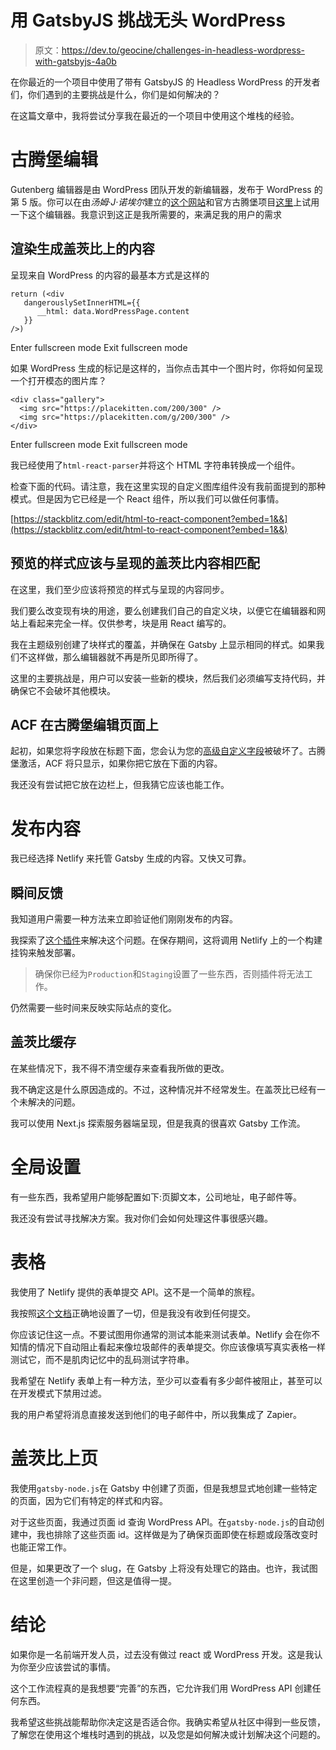 # 用 GatsbyJS 挑战无头 WordPress

> 原文：<https://dev.to/geocine/challenges-in-headless-wordpress-with-gatsbyjs-4a0b>

在你最近的一个项目中使用了带有 GatsbyJS 的 Headless WordPress 的开发者们，你们遇到的主要挑战是什么，你们是如何解决的？

在这篇文章中，我将尝试分享我在最近的一个项目中使用这个堆栈的经验。

# 古腾堡编辑

Gutenberg 编辑器是由 WordPress 团队开发的新编辑器，发布于 WordPress 的第 5 版。你可以在由*汤姆·J·诺埃尔*建立的[这个网站](https://frontenberg.tomjn.com/)和官方古腾堡项目[这里](https://github.com/WordPress/gutenberg)上试用一下这个编辑器。我意识到这正是我所需要的，来满足我的用户的需求

## 渲染生成盖茨比上的内容

呈现来自 WordPress 的内容的最基本方式是这样的

```
return (<div
   dangerouslySetInnerHTML={{
      __html: data.WordPressPage.content
   }}
/>) 
```

Enter fullscreen mode Exit fullscreen mode

如果 WordPress 生成的标记是这样的，当你点击其中一个图片时，你将如何呈现一个打开模态的图片库？

```
<div class="gallery">
  <img src="https://placekitten.com/200/300" />
  <img src="https://placekitten.com/g/200/300" />
</div> 
```

Enter fullscreen mode Exit fullscreen mode

我已经使用了`html-react-parser`并将这个 HTML 字符串转换成一个组件。

检查下面的代码。请注意，我在这里实现的自定义图库组件没有我前面提到的那种模式。但是因为它已经是一个 React 组件，所以我们可以做任何事情。

[https://stackblitz.com/edit/html-to-react-component?embed=1&&](https://stackblitz.com/edit/html-to-react-component?embed=1&&)

## 预览的样式应该与呈现的盖茨比内容相匹配

在这里，我们至少应该将预览的样式与呈现的内容同步。

我们要么改变现有块的用途，要么创建我们自己的自定义块，以便它在编辑器和网站上看起来完全一样。仅供参考，块是用 React 编写的。

我在主题级别创建了块样式的覆盖，并确保在 Gatsby 上显示相同的样式。如果我们不这样做，那么编辑器就不再是所见即所得了。

这里的主要挑战是，用户可以安装一些新的模块，然后我们必须编写支持代码，并确保它不会破坏其他模块。

## ACF 在古腾堡编辑页面上

起初，如果您将字段放在标题下面，您会认为您的[高级自定义字段](https://www.advancedcustomfields.com/)被破坏了。古腾堡激活，ACF 将只显示，如果你把它放在下面的内容。

我还没有尝试把它放在边栏上，但我猜它应该也能工作。

# 发布内容

我已经选择 Netlify 来托管 Gatsby 生成的内容。又快又可靠。

## 瞬间反馈

我知道用户需要一种方法来立即验证他们刚刚发布的内容。

我探索了[这个插件](https://github.com/justinwhall/littlebot-netlify)来解决这个问题。在保存期间，这将调用 Netlify 上的一个构建挂钩来触发部署。

> 确保你已经为`Production`和`Staging`设置了一些东西，否则插件将无法工作。

仍然需要一些时间来反映实际站点的变化。

## 盖茨比缓存

在某些情况下，我不得不清空缓存来查看我所做的更改。

我不确定这是什么原因造成的。不过，这种情况并不经常发生。在盖茨比已经有一个未解决的问题。

我可以使用 Next.js 探索服务器端呈现，但是我真的很喜欢 Gatsby 工作流。

# 全局设置

有一些东西，我希望用户能够配置如下:页脚文本，公司地址，电子邮件等。

我还没有尝试寻找解决方案。我对你们会如何处理这件事很感兴趣。

# 表格

我使用了 Netlify 提供的表单提交 API。这不是一个简单的旅程。

我按照[这个文档](https://www.netlify.com/blog/2017/07/20/how-to-integrate-netlifys-form-handling-in-a-react-app/)正确地设置了一切，但是我没有收到任何提交。

你应该记住这一点。不要试图用你通常的测试本能来测试表单。Netlify 会在你不知情的情况下自动阻止看起来像垃圾邮件的表单提交。你应该像填写真实表格一样测试它，而不是肌肉记忆中的乱码测试字符串。

我希望在 Netlify 表单上有一种方法，至少可以查看有多少邮件被阻止，甚至可以在开发模式下禁用过滤。

我的用户希望将消息直接发送到他们的电子邮件中，所以我集成了 Zapier。

# 盖茨比上页

我使用`gatsby-node.js`在 Gatsby 中创建了页面，但是我想显式地创建一些特定的页面，因为它们有特定的样式和内容。

对于这些页面，我通过页面 id 查询 WordPress API。在`gatsby-node.js`的自动创建中，我也排除了这些页面 id。这样做是为了确保页面即使在标题或段落改变时也能正常工作。

但是，如果更改了一个 slug，在 Gatsby 上将没有处理它的路由。也许，我试图在这里创造一个非问题，但这是值得一提。

# 结论

如果你是一名前端开发人员，过去没有做过 react 或 WordPress 开发。这是我认为你至少应该尝试的事情。

这个工作流程真的是我想要“完善”的东西，它允许我们用 WordPress API 创建任何东西。

我希望这些挑战能帮助你决定这是否适合你。我确实希望从社区中得到一些反馈，了解您在使用这个堆栈时遇到的挑战，以及您是如何解决或计划解决这个问题的。